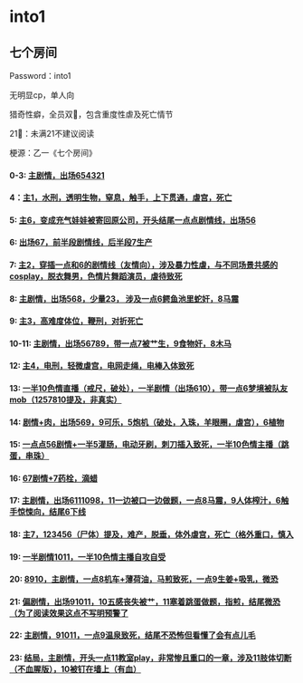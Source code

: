# into1
 ## 七个房间

 Password：into1

 无明显cp，单人向

 猎奇性癖，全员双🌟，包含重度性虐及死亡情节

 21🚫：未满21不建议阅读

 梗源：乙一《七个房间》

 #### 0-3: [主剧情，出场654321](https://www.verybin.com/?31b8c32b6ce9090e#KLYVLvTE0Bztfd1fqvE5kNTND4Yoo+1GjXqaWAQEL3w=)

 #### 4：[主1，水刑，透明生物，窒息，触手，上下贯通，虐宫，死亡](https://www.verybin.com/?ecbdce45a7805d19#vMPr3gUQAlHp5PFbMDLBI4FAqUu8YlBa0p1Uk6UxUFQ=)

 #### 5: [主6，变成充气娃娃被寄回原公司，开头结尾一点点剧情线，出场56](https://www.verybin.com/?24b0960763a6370e#Mc4AyK76WCs6Ik89N4GPgx6QtgsLUWKRn0TNAuo9wSY=)

 #### 6: [出场67，前半段剧情线，后半段7生产](https://www.verybin.com/?f06533651cb6bd81#/yX5PIArkqLHvRQMd/TTMYjest+GLHn6puGn7erpj4U=)

 #### 7: [主2，穿插一点和6的剧情线（友情向），涉及暴力性虐，与不同场景共感的cosplay，脱衣舞男，色情片舞蹈演员，虐待致死](https://www.verybin.com/?71d502fa0c3890b6#v2e+gQBKYE99Y8vr6LdWAUR9B8VaBnoeYWgzjVnQ5Yo=)

 #### 8: [主剧情，出场568，少量23， 涉及一点6鳄鱼池里蛇奸，8马震](https://www.verybin.com/?6634bc5716edfa2d#BC0Upj1H44enMcuX48H8creaWDMZstebPOmoakfXOeU=)

 #### 9: [主3，高难度体位，鞭刑，对折死亡](https://www.verybin.com/?b3124c3f39015050#+gUTdWeclID+AHVqNNLwX7hYZP6Sgvn/sNBWoBHhuGI=)

 #### 10-11: [主剧情，出场56789，带一点7被艹生，9食物奸，8木马](https://www.verybin.com/?acc3ce6fed1863a6#71EitJgVpBhB30yVKyaxYtad2ZaCPATYfTwRR0lpcp0=)

 #### 12: [主4，电刑，轻微虐宫，电网走绳，电棒入体致死](https://www.verybin.com/?944376cb95dd2516#gDNGtob/YY6ePBHTKcBZ566ZBbrI8/5uSjPSx+pnynM=)

 #### 13: [一半10色情直播（戒尺，破处），一半剧情（出场610），带一点6梦境被队友mob（1257810提及，非真实）](https://www.verybin.com/?67174837545f0231#2PPkZuUXlnlTH+67vh6jIIiYC4lKy0OJo/kaxQ6mCGE=)

 #### 14: [剧情+肉，出场569，9可乐，5炮机（破处，入珠，羊眼圈，虐宫），6植物](https://www.verybin.com/?155367224b693d4b#9+eIxHkc9510B9B9lIRUU5uPT6KvOrIiYhdInZhhA9M=)

 #### 15: [一点点56剧情+一半5灌肠，电动牙刷，刺刀插入致死，一半10色情主播（跳蛋，串珠）](https://www.verybin.com/?0db33cfed4daa77a#28McH7VF3RY9FYtJ6EPFpSczW99TmdRHxMLAiRqmbYc=)

 #### 16: [67剧情+7药栓，滴蜡](https://www.verybin.com/?7966cb434d798f38#IA1n0D9NSlxa7YIyMNwwXuYP8cYWxd9k0GJI8ncR3Xk=)

 #### 17: [主剧情，出场6111098，11一边被口一边做题，一点8马震，9人体榨汁，6触手惊悚向，结尾6下线](https://www.verybin.com/?1fbbfd24d071ce33#40wSGs3ioQvneJ6UCqABzPSiWGsVYXN8oUsagYRvXYY=)

 #### 18: [主7，123456（尸体）提及，难产，脱垂，体外虐宫，死亡（格外重口，慎入](https://www.verybin.com/?612990bd9069a6c7#FeyRLn3BhYFHpjMF/kDN83HeVozezkqq8uysXFJ7Vgc=)

 #### 19: [一半剧情1011，一半10色情主播自攻自受](https://www.verybin.com/?1394ac57611ccd4e#5oWmzDroI6DMX0fSs1AhfL/I+eHU6Dr92/zUecqFSBo=)

 #### 20: [8910，主剧情，一点8机车+薄荷油，马煎致死，一点9生姜+吸乳，微恐](https://www.verybin.com/?96d3970801e20f07#ztIHGYeU+hLlGZC4aDYBaW4hIzGq6u5ytRi64yL60Os=)

 #### 21: [偏剧情，出场91011，10五感丧失被艹，11塞着跳蛋做题，指煎，结尾微恐（为了阅读效果这点不写明预警了](https://www.verybin.com/?a5042ee16faba6d9#690gwKYLHpk5lyFlGYYlBZAhjjZwknvQPB38EE93mNg=)

 #### 22: [主剧情，91011，一点9温泉致死，结尾不恐怖但看懂了会有点儿毛](https://www.verybin.com/?a4df26726c29c03c#tC64W+8+f6VCEw5XpCa9/job4nZpZtloUp6Y+LdU7hg=)

 #### 23: [结局，主剧情，开头一点11教室play，非常惨且重口的一章，涉及11肢体切断（不血腥版），10被钉在墙上（有血）](https://www.verybin.com/?e95935902e3cc645#ddj4aFFM2PGSUjmDrQgzFSEnLmtSQXuTpaTAn6Y1LsU=)


